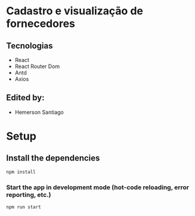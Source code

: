 # Cadastro e visualização de fornecedores

## Tecnologias
* React
* React Router Dom
* Antd
* Axios


## Edited by:
* Hemerson Santiago

# Setup

## Install the dependencies
```bash
npm install
```

### Start the app in development mode (hot-code reloading, error reporting, etc.)
```bash
npm run start
```